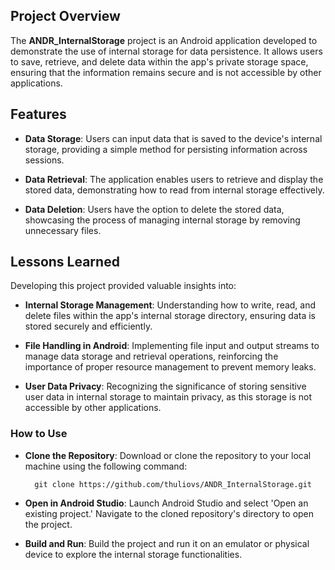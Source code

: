 ## Project Overview
The **ANDR_InternalStorage** project is an Android application developed to demonstrate the use of internal storage for data persistence. It allows users to save, retrieve, and delete data within the app's private storage space, ensuring that the information remains secure and is not accessible by other applications.

## Features
- **Data Storage**: Users can input data that is saved to the device's internal storage, providing a simple method for persisting information across sessions.

- **Data Retrieval**: The application enables users to retrieve and display the stored data, demonstrating how to read from internal storage effectively.

- **Data Deletion**: Users have the option to delete the stored data, showcasing the process of managing internal storage by removing unnecessary files.

## Lessons Learned
Developing this project provided valuable insights into:

- **Internal Storage Management**: Understanding how to write, read, and delete files within the app's internal storage directory, ensuring data is stored securely and efficiently.

- **File Handling in Android**: Implementing file input and output streams to manage data storage and retrieval operations, reinforcing the importance of proper resource management to prevent memory leaks.

- **User Data Privacy**: Recognizing the significance of storing sensitive user data in internal storage to maintain privacy, as this storage is not accessible by other applications.

### How to Use
- **Clone the Repository**: Download or clone the repository to your local machine using the following command:

        git clone https://github.com/thuliovs/ANDR_InternalStorage.git

- **Open in Android Studio**: Launch Android Studio and select 'Open an existing project.' Navigate to the cloned repository's directory to open the project.

- **Build and Run**: Build the project and run it on an emulator or physical device to explore the internal storage functionalities.
